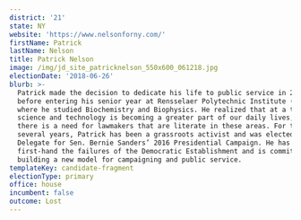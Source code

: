 ```yaml
---
district: '21'
state: NY
website: 'https://www.nelsonforny.com/'
firstName: Patrick
lastName: Nelson
title: Patrick Nelson
image: /img/jd_site_patricknelson_550x600_061218.jpg
electionDate: '2018-06-26'
blurb: >-
  Patrick made the decision to dedicate his life to public service in 2011
  before entering his senior year at Rensselaer Polytechnic Institute (RPI),
  where he studied Biochemistry and Biophysics. He realized that at a time when
  science and technology is becoming a greater part of our daily lives, that
  there is a need for lawmakers that are literate in these areas. For the past
  several years, Patrick has been a grassroots activist and was elected as a
  Delegate for Sen. Bernie Sanders’ 2016 Presidential Campaign. He has seen
  first-hand the failures of the Democratic Establishment and is committed to
  building a new model for campaigning and public service.
templateKey: candidate-fragment
electionType: primary
office: house
incumbent: false
outcome: Lost
---
```

